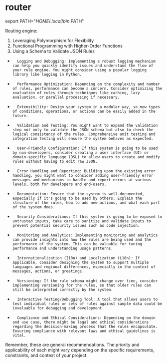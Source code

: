 # router

export PATH="$HOME/.local/bin:$PATH"

Routing engine:
1. Leveraging Polymorphism for Flexibility
2. Functional Programming with Higher-Order Functions
3. Using a Schema to Validate JSON Rules



* 		Logging and Debugging: Implementing a robust logging mechanism can help you quickly identify issues and understand the flow of your rule engine. You might consider using a popular logging library like logging in Python.
* 		Performance Optimization: Depending on the complexity and number of rules, performance can become a concern. Consider optimizing the evaluation of rules through techniques like caching, lazy evaluation, or parallel processing if necessary.
* 		Extensibility: Design your system in a modular way, so new types of conditions, operations, or actions can be easily added in the future.
* 		Validation and Testing: You might want to expand the validation step not only to validate the JSON schema but also to check the logical consistency of the rules. Comprehensive unit testing and integration testing will ensure the system behaves as expected.
* 		User-Friendly Configuration: If this system is going to be used by non-developers, consider creating a user interface (UI) or domain-specific language (DSL) to allow users to create and modify rules without having to edit raw JSON.
* 		Error Handling and Reporting: Building upon the existing error handling, you might want to consider adding user-friendly error messages and mechanisms to handle and report errors at various levels, both for developers and end-users.
* 		Documentation: Ensure that the system is well-documented, especially if it's going to be used by others. Explain the structure of the rules, how to add new actions, and what each part of the system does.
* 		Security Considerations: If this system is going to be exposed to untrusted inputs, take care to sanitize and validate inputs to prevent potential security issues such as code injection.
* 		Monitoring and Analytics: Implementing monitoring and analytics can provide insights into how the rules are being used and the performance of the system. This can be valuable for tuning performance and understanding usage patterns.
* 		Internationalization (I18n) and Localization (L10n): If applicable, consider designing the system to support multiple languages and regional differences, especially in the context of messages, actions, or greetings.
* 		Versioning: If the rule schema might change over time, consider implementing versioning for the rules, so that older rules can still be interpreted correctly by the system.
* 		Interactive Testing/Debugging Tool: A tool that allows users to test individual rules or sets of rules against sample data could be invaluable for debugging and development.
* 		Compliance and Ethical Considerations: Depending on the domain and use case, there might be legal and ethical considerations regarding the decision-making process that the rules encapsulate. Ensuring compliance with relevant laws and ethical guidelines is vital.
Remember, these are general recommendations. The priority and applicability of each might vary depending on the specific requirements, constraints, and context of your project.
